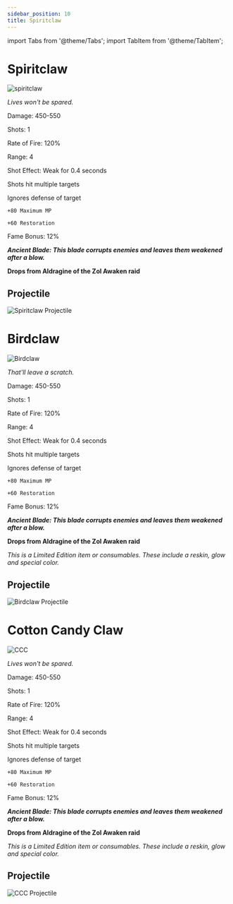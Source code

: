 ```yaml
---
sidebar_position: 10
title: Spiritclaw
---
```


import Tabs from '@theme/Tabs';
import TabItem from '@theme/TabItem';

<Tabs>
  <TabItem value="Spiritclaw" label="Spiritclaw" default>
   
# Spiritclaw

![spiritclaw](https://vwiki.valorserver.com/api/item/picture/spiritclaw)

<i>Lives won't be spared.</i>

Damage: 450-550

Shots: 1

Rate of Fire: 120%

Range: 4

Shot Effect: Weak for 0.4 seconds

Shots hit multiple targets

Ignores defense of target

    +80 Maximum MP
    
    +60 Restoration

Fame Bonus: 12%

***Ancient Blade: This blade corrupts enemies and leaves them weakened after a blow.***

**Drops from Aldragine of the Zol Awaken raid**

## Projectile

![Spiritclaw Projectile](https://cdn.discordapp.com/attachments/948363241631916122/950408694015864852/Sclaw.gif)

  </TabItem>
  <TabItem value="Birdclaw" label="Birdclaw">

# Birdclaw

![Birdclaw](https://vwiki.valorserver.com/api/item/picture/birdclaw)

<i>That'll leave a scratch.</i>

Damage: 450-550

Shots: 1

Rate of Fire: 120%

Range: 4

Shot Effect: Weak for 0.4 seconds

Shots hit multiple targets

Ignores defense of target

    +80 Maximum MP
    
    +60 Restoration

Fame Bonus: 12%

***Ancient Blade: This blade corrupts enemies and leaves them weakened after a blow.***

**Drops from Aldragine of the Zol Awaken raid**

*This is a Limited Edition item or consumables. These include a reskin, glow and special color.*

## Projectile

![Birdclaw Projectile](https://cdn.discordapp.com/attachments/948363241631916122/950409723298078760/Birdclaw.gif)

  </TabItem>
    <TabItem value="Cotton Candy Claw" label="Cotton Candy Claw">

# Cotton Candy Claw

![CCC](https://vwiki.valorserver.com/api/item/picture/cotton%20candy%20claw)

<i>Lives won't be spared.</i>

Damage: 450-550

Shots: 1

Rate of Fire: 120%

Range: 4

Shot Effect: Weak for 0.4 seconds

Shots hit multiple targets

Ignores defense of target

    +80 Maximum MP
    
    +60 Restoration

Fame Bonus: 12%

***Ancient Blade: This blade corrupts enemies and leaves them weakened after a blow.***

**Drops from Aldragine of the Zol Awaken raid**

*This is a Limited Edition item or consumables. These include a reskin, glow and special color.*

## Projectile

![CCC Projectile](https://i.imgur.com/uDNGJaf.gif)
      
  </TabItem>
</Tabs>
